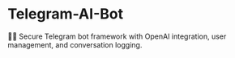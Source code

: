 # Telegram-AI-Bot
🤖🔗 Secure Telegram bot framework with OpenAI integration, user management, and conversation logging.

